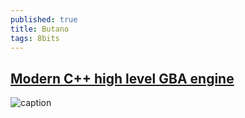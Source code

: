 ```yaml
---
published: true
title: Butano
tags: 8bits
---
```

## [Modern C++ high level GBA engine](https://github.com/GValiente/butano#butano)

![caption](https://raw.githubusercontent.com/GValiente/butano/master/docs_tools/images/bf_title.gif)